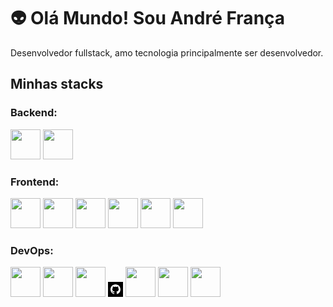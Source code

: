# 👽 Olá Mundo! Sou André França

Desenvolvedor fullstack, amo tecnologia principalmente ser desenvolvedor.

## Minhas stacks
### Backend:
<div>
    <img src="https://cdn.jsdelivr.net/gh/devicons/devicon@latest/icons/csharp/csharp-original.svg" width="48px" height="48px" />
    <img src="https://cdn.jsdelivr.net/gh/devicons/devicon@latest/icons/python/python-original.svg" width="48px" height="48px" />       
</div>

### Frontend:
<div>
    <img src="https://cdn.jsdelivr.net/gh/devicons/devicon@latest/icons/html5/html5-original.svg" width="48px" height="48px" />
    <img src="https://cdn.jsdelivr.net/gh/devicons/devicon@latest/icons/css3/css3-original.svg" width="48px" height="48px" />
    <img src="https://cdn.jsdelivr.net/gh/devicons/devicon@latest/icons/javascript/javascript-original.svg" width="48px" height="48px" />
    <img src="https://cdn.jsdelivr.net/gh/devicons/devicon@latest/icons/bootstrap/bootstrap-original.svg" width="48px" height="48px" />    
    <img src="https://cdn.jsdelivr.net/gh/devicons/devicon@latest/icons/tailwindcss/tailwindcss-original.svg" width="48px" height="48px" />
    <img src="https://cdn.jsdelivr.net/gh/devicons/devicon@latest/icons/blazor/blazor-original.svg" width="48px" height="48px" />
</div>

### DevOps:
<div>
    <img src="https://cdn.jsdelivr.net/gh/devicons/devicon@latest/icons/windows11/windows11-original.svg" width="48px" height="48px" />
    <img src="https://cdn.jsdelivr.net/gh/devicons/devicon@latest/icons/linux/linux-original.svg" width="48px" height="48px" />
    <img src="https://cdn.jsdelivr.net/gh/devicons/devicon@latest/icons/git/git-original.svg" width="48px" height="48px" />
    <svg xmlns="http://www.w3.org/2000/svg" width="24" height="24" viewBox="0 0 24 24"><path d="M0 0v24h24v-24h-24zm14.534 19.59c-.406.078-.534-.171-.534-.384v-2.195c0-.747-.262-1.233-.55-1.481 1.782-.198 3.654-.875 3.654-3.947 0-.874-.311-1.588-.824-2.147.083-.202.357-1.016-.079-2.117 0 0-.671-.215-2.198.82-.639-.18-1.323-.267-2.003-.271-.68.003-1.364.091-2.003.269-1.528-1.035-2.2-.82-2.2-.82-.434 1.102-.16 1.915-.077 2.118-.512.56-.824 1.273-.824 2.147 0 3.064 1.867 3.751 3.645 3.954-.229.2-.436.552-.508 1.07-.457.204-1.614.557-2.328-.666 0 0-.423-.768-1.227-.825 0 0-.78-.01-.055.487 0 0 .525.246.889 1.17 0 0 .463 1.428 2.688.944v1.489c0 .211-.129.459-.528.385-3.18-1.057-5.472-4.056-5.472-7.59 0-4.419 3.582-8 8-8s8 3.581 8 8c0 3.533-2.289 6.531-5.466 7.59z"/></svg>
    <img src="https://cdn.jsdelivr.net/gh/devicons/devicon@latest/icons/docker/docker-original.svg" width="48px" height="48px" />
    <img src="https://cdn.jsdelivr.net/gh/devicons/devicon@latest/icons/nginx/nginx-original.svg" width="48px" height="48px" />
    <img src="https://cdn.jsdelivr.net/gh/devicons/devicon@latest/icons/heroku/heroku-original.svg" width="48px" height="48px" />
</div>
